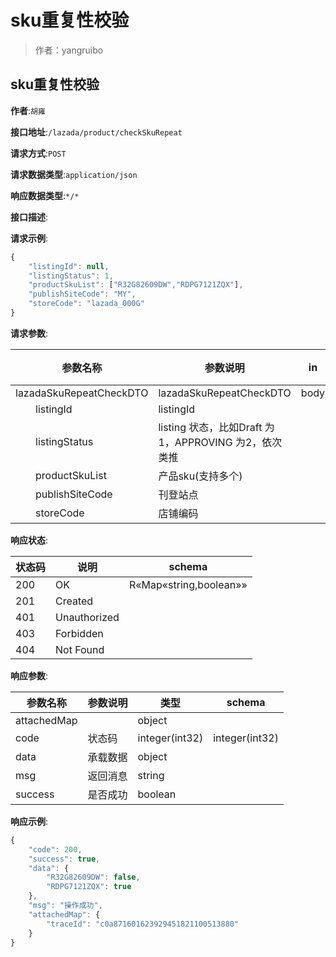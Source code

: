 # sku重复性校验

> 作者：yangruibo

## sku重复性校验

**作者**:`胡雍`

**接口地址**:`/lazada/product/checkSkuRepeat`


**请求方式**:`POST`


**请求数据类型**:`application/json`


**响应数据类型**:`*/*`


**接口描述**:


**请求示例**:


```javascript
{
	"listingId": null,
	"listingStatus": 1,
	"productSkuList": ["R32G82609DW","RDPG7121ZQX"],
	"publishSiteCode": "MY",
	"storeCode": "lazada_000G"
}
```



**请求参数**:


| 参数名称 | 参数说明 | in    | 是否必须 | 数据类型 | schema |
| -------- | -------- | ----- | -------- | -------- | ------ |
|lazadaSkuRepeatCheckDTO|lazadaSkuRepeatCheckDTO|body|true|LazadaSkuRepeatCheckDTO|LazadaSkuRepeatCheckDTO|
|&emsp;&emsp;listingId|listingId||true|integer(int64)||
|&emsp;&emsp;listingStatus|listing 状态，比如Draft 为1，APPROVING 为2，依次类推||false|integer(int32)||
|&emsp;&emsp;productSkuList|产品sku(支持多个)||true|array|string|
|&emsp;&emsp;publishSiteCode|刊登站点||true|string||
|&emsp;&emsp;storeCode|店铺编码||true|string||


**响应状态**:


| 状态码 | 说明 | schema |
| -------- | -------- | ----- | 
|200|OK|R«Map«string,boolean»»|
|201|Created||
|401|Unauthorized||
|403|Forbidden||
|404|Not Found|||


**响应参数**:


| 参数名称 | 参数说明 | 类型 | schema |
| -------- | -------- | ----- |----- | 
|attachedMap||object||
|code|状态码|integer(int32)|integer(int32)|
|data|承载数据|object||
|msg|返回消息|string||
|success|是否成功|boolean|||


**响应示例**:
```javascript
{
    "code": 200,
    "success": true,
    "data": {
        "R32G82609DW": false,
        "RDPG7121ZQX": true
    },
    "msg": "操作成功",
    "attachedMap": {
        "traceId": "c0a871601623929451821100513880"
    }
}
```